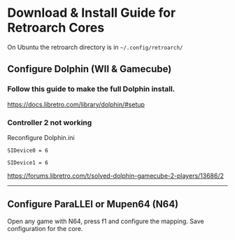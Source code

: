 # Download & Install Guide for Retroarch Cores

On Ubuntu the retroarch directory is in `~/.config/retroarch/`

## Configure Dolphin (WII & Gamecube)

### Follow this guide to make the full Dolphin install.

https://docs.libretro.com/library/dolphin/#setup

### Controller 2 not working

Reconfigure Dolphin.ini

`SIDevice0 = 6`

`SIDevice1 = 6`

https://forums.libretro.com/t/solved-dolphin-gamecube-2-players/13686/2

***

## Configure ParaLLEI or Mupen64 (N64)

Open any game with N64, press f1 and configure the mapping. Save configuration for the core.
